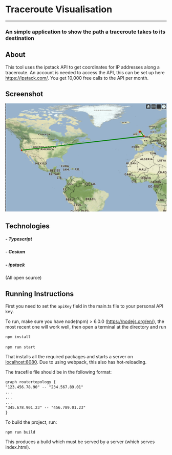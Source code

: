 # Traceroute Visualisation

---

### An simple application to show the path a traceroute takes to its destination

</div>

## About
This tool uses the ipstack API to get coordinates for IP addresses along a traceroute. An account is needed to access the API, this can be set up here https://ipstack.com/. You get 10,000 free calls to the API per month.

## Screenshot
<!--<img src= "Screenshot.png">-->
<img src= "Screenshot5.png">

## Technologies
##### - Typescript 
##### - Cesium
##### - ipstack 

(All open source)

## Running Instructions
First you need to set the ```apiKey``` field in the main.ts file to your personal API key.

To run, make sure you have node(npm) > 6.0.0 (https://nodejs.org/en/), the most recent one will work well, then open a terminal at the directory and run
```
npm install

npm run start
```
That installs all the required packages and starts a server on [localhost:8080](localhost:8080).  Due to using webpack, this also has hot-reloading.

The tracefile file should be in the following format: 
```
graph routertopology { 
"123.456.78.90" -- "234.567.89.01"
...
...
...
"345.678.901.23" -- "456.789.01.23"
}
```

To build the project, run:
```
npm run build
```
This produces a build which must be served by a server (which serves index.html).
